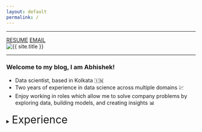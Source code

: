 ```yaml
---
layout: default
permalink: /
---
```




---

<div class="main-container">

<div class="left-side-item">

<div class="contact-buttons-div">
    <a class="resume-button" href="../resume.pdf" target="_blank">RESUME</a>
    <a class="resume-button" href="mailto: {{ site.author.email }}" target="_blank">EMAIL</a>
</div>

</div>

<div class="right-side-item">

<img src="{{ site.author.image }}" alt="{{ site.title }}" class="circle-image wow animated zoomIn" data-wow-delay=".1s" />

</div>

</div>

---
### Welcome to my blog, I am Abhishek! 


- Data scientist, based in Kolkata :india:
- Two years of experience in data science across multiple domains :chart:
- Enjoy working in roles which allow me to solve company problems by exploring data, building models, and creating insights :bar_chart:

<details>

<summary class='highlight-text-summary'><span style="font-size: 2em;">Experience</span>
</summary>

<ul>
  <li>
    <p>
    Internship at <span class="highlight-text">Stats Perform</span> (September 2022 - March 2023)<br>
    Built and developed the <span class="highlight-text">AI Monitoring project</span>, a framework to periodically track model predictions, calculate evaluation and performance metrics for them, and detect anomalous behaviours.
    </p>
  </li>
  <li>
    <p>
    Data scientist (freelance) at <span class="highlight-text">360Scouting</span> (June 2021 - June 2022)<br>
    Helped <span class="highlight-text">build models</span> to evaluate players, <span class="highlight-text">create rankings</span>, and develop shortlists of players to sell to other clubs.
    </p>
  </li>
  <li>
    <p>I have also done several consulting projects on a short-term basis.</p>
  </li>
</ul>

</details>